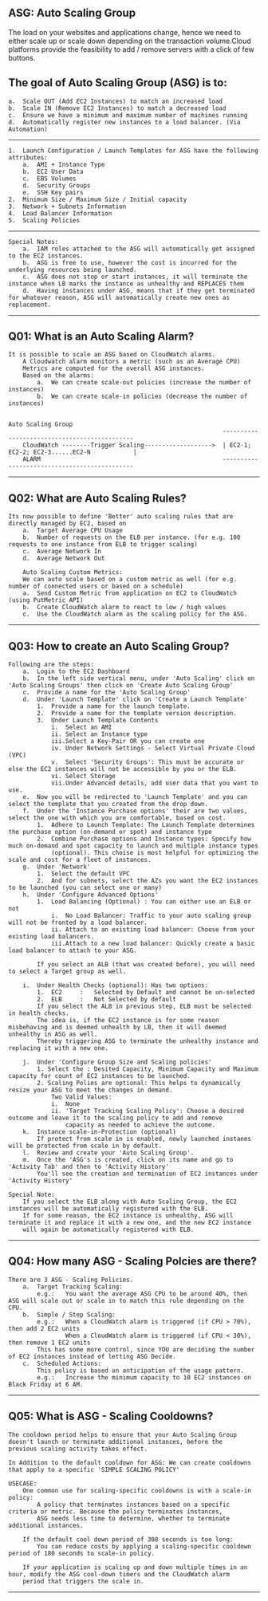 ASG: Auto Scaling Group
-----------------------------------------------------------------------------------------------------------------------------------------------------------

The load on your websites and applications change, hence we need to either scale up or scale down depending on the transaction volume.Cloud platforms provide the feasibility to add / remove servers with a click of few buttons.

The goal of Auto Scaling Group (ASG) is to:
-----------------------------------------------------------------------------------------------------------------------------------------------------------
    a.  Scale OUT (Add EC2 Instances) to match an increased load
    b.  Scale IN (Remove EC2 Instances) to match a decreased load
    c.  Ensure we have a minimum and maximum number of machines running
    d.  Automatically register new instances to a load balancer. (Via Automation)

-----------------------------------------------------------------------------------------------------------------------------------------------------------

    1.  Launch Configuration / Launch Templates for ASG have the following attributes:
        a.  AMI + Instance Type
        b.  EC2 User Data
        c.  EBS Volumes
        d.  Security Groups
        e.  SSH Key pairs
    2.  Minimum Size / Maximum Size / Initial capacity
    3.  Network + Subnets Information
    4.  Load Balancer Information
    5.  Scaling Policies

-----------------------------------------------------------------------------------------------------------------------------------------------------------

    Special Notes:
        a.  IAM roles attached to the ASG will automatically get assigned to the EC2 instances.
        b.  ASG is free to use, however the cost is incurred for the underlying resources being launched.
        c.  ASG does not stop or start instances, it will terminate the instance when LB marks the instance as unhealthy and REPLACES them
        d.  Having instances under ASG, means that if they get terminated for whatever reason, ASG will automatically create new ones as replacement.

-----------------------------------------------------------------------------------------------------------------------------------------------------------

Q01: What is an Auto Scaling Alarm?
-----------------------------------------------------------------------------------------------------------------------------------------------------------
    It is possible to scale an ASG based on CloudWatch alarms.
        A Cloudwatch alarm monitors a metric (such as an Average CPU)
        Metrics are computed for the overall ASG instances.
        Based on the alarms:
            a.  We can create scale-out policies (increase the number of instances)
            b.  We can create scale-in policies (decrease the number of instances)

                                                                            Auto Scaling Group
                                                                ---------------------------------------------
        CloudWatch --------Trigger Scaling------------------->  | EC2-1; EC2-2; EC2-3......EC2-N            |
        ALARM                                                   ---------------------------------------------
    
-----------------------------------------------------------------------------------------------------------------------------------------------------------

Q02: What are Auto Scaling Rules?
-----------------------------------------------------------------------------------------------------------------------------------------------------------
    Its now possible to define 'Better' auto scaling rules that are directly managed by EC2, based on
        a.  Target Average CPU Usage
        b.  Number of requests on the ELB per instance. (for e.g. 100 requests to one instance from ELB to trigger scaling)
        c.  Average Network In
        d.  Average Network Out
    
        Auto Scaling Custom Metrics:
        We can auto scale based on a custom metric as well (for e.g. number of connected users or based on a schedule)
        a.  Send Custom Metric from application on EC2 to CloudWatch (using PutMetric API)
        b.  Create CloudWatch alarm to react to low / high values
        c.  Use the CloudWatch alarm as the scaling policy for the ASG.

-----------------------------------------------------------------------------------------------------------------------------------------------------------

Q03: How to create an Auto Scaling Group?
-----------------------------------------------------------------------------------------------------------------------------------------------------------
    Following are the steps:
        a.  Login to the EC2 Dashboard
        b.  In the left side vertical menu, under 'Auto Scaling' click on 'Auto Scaling Groups' then click on 'Create Auto Scaling Group'
        c.  Provide a name for the 'Auto Scaling Group'
        d.  Under 'Launch Template' click on 'Create a Launch Template'
            1.  Provide a name for the launch template.
            2.  Provide a name for the template version description.
            3.  Under Launch Template Contents
                i.  Select an AMI
                ii. Select an Instance type
                iii.Select a Key-Pair OR you can create one
                iv. Under Network Settings - Select Virtual Private Cloud (VPC)
                v.  Select 'Security Groups': This must be accurate or else the EC2 instances will not be accessible by you or the ELB.
                vi. Select Storage
                vii.Under Advanced details, add user data that you want to use.
        e.  Now you will be redirected to 'Launch Template' and you can select the template that you created from the drop down.
        f.  Under the 'Instance Purchase options' their are two values, select the one with which you are comfortable, based on cost.
            1.  Adhere to Launch Template: The Launch Template determines the purchase option (on-demand or spot) and instance type
            2.  Combine Purchase options and Instance types: Specify how much on-demand and spot capacity to launch and multiple instance types 
                (optional). This choise is most helpful for optimizing the scale and cost for a fleet of instances.
        g.  Under 'Network'
            1.  Select the default VPC
            2.  And for subnets, select the AZs you want the EC2 instances to be launched (you can select one or many)
        h.  Under 'Configure Advanced Options'
            1.  Load Balancing (Optional) : You can either use an ELB or not
                i.  No Load Balancer: Traffic to your auto scaling group will not be fronted by a load balancer.
                ii. Attach to an existing load balancer: Choose from your existing load balancers.
                iii.Attach to a new load balancer: Quickly create a basic load balancer to attach to your ASG.

            If you select an ALB (that was created before), you will need to select a Target group as well.

        i.  Under Health Checks (optional): Has two options:
            1.  EC2     :   Selected by Default and cannot be un-selected
            2.  ELB     :   Not Selected by default
            If you select the ALB in previous step, ELB must be selected in health checks.
            The idea is, if the EC2 instance is for some reason misbehaving and is deemed unhealth by LB, then it will deemed unhealthy in ASG as well.
            Thereby triggering ASG to terminate the unhealthy instance and replacing it with a new one.

        j.  Under 'Configure Group Size and Scaling policies'
            1. Select the : Desited Capacity, Minimum Capacity and Maximum capacity for count of EC2 instances to be launched.
            2. Scaling Polies are optional: This helps to dynamically resize your ASG to meet the changes in demand.
                Two Valid Values: 
                i.  None
                ii. 'Target Tracking Scaling Policy': Choose a desired outcome and leave it to the scaling policy to add and remove 
                    capacity as needed to achieve the outcome.
        k.  Instance scale-in-Protection (optional)
            If protect from scale in is enabled, newly launched instanes will be protected from scale in by default.
        l.  Review and create your 'Auto Scaling Group'.
        m.  Once the 'ASG's is created, click on its name and go to 'Activity Tab' and then to 'Activity History'
            You'll see the creation and termination of EC2 instances under 'Activity History'

    Special Note:
        If you select the ELB along with Auto Scaling Group, the EC2 instances will be automatically registered with the ELB.
        If for some reason, the EC2 instance is unhealthy, ASG will terminate it and replace it with a new one, and the new EC2 instance
        will again be automatically registered with ELB.

-----------------------------------------------------------------------------------------------------------------------------------------------------------

Q04: How many ASG - Scaling Polcies are there?
-----------------------------------------------------------------------------------------------------------------------------------------------------------
    There are 3 ASG - Scaling Policies.
        a.  Target Tracking Scaling:
            e.g.:   You want the average ASG CPU to be around 40%, then ASG will scale out or scale in to match this rule depending on the CPU.
        b.  Simple / Step Scaling:
            e.g.:   When a CloudWatch alarm is triggered (if CPU > 70%), then add 2 EC2 units
                    When a CloudWatch alarm is triggered (if CPU < 30%), then remove 1 EC2 units
            This has some more control, since YOU are deciding the number of EC2 instances instead of letting ASG Decide.
        c.  Scheduled Actions:
            This policy is based on anticipation of the usage pattern.
            e.g.:   Increase the minimum capacity to 10 EC2 instances on Black Friday at 6 AM.

-----------------------------------------------------------------------------------------------------------------------------------------------------------
    
Q05: What is ASG - Scaling Cooldowns?
-----------------------------------------------------------------------------------------------------------------------------------------------------------
    The cooldown period helps to ensure that your Auto Scaling Group doesn't launch or terminate additional instances, before the 
    previous scaling activity takes effect.

    In Addition to the default cooldown for ASG: We can create cooldowns that apply to a specific 'SIMPLE SCALING POLICY'

    USECASE:
        One common use for scaling-specific cooldowns is with a scale-in policy:
            A policy that terminates instances based on a specific criteria or metric. Because the policy terminates instances, 
            ASG needs less time to determine, whether to terminate additional instances.
            
        If the default cool down period of 300 seconds is too long:
            You can reduce costs by applying a scaling-specific cooldown period of 180 seconds to scale-in policy.
            
        If your application is scaling up and down multiple times in an hour, modify the ASG cool-down timers and the CloudWatch alarm 
        period that triggers the scale in.

-----------------------------------------------------------------------------------------------------------------------------------------------------------
